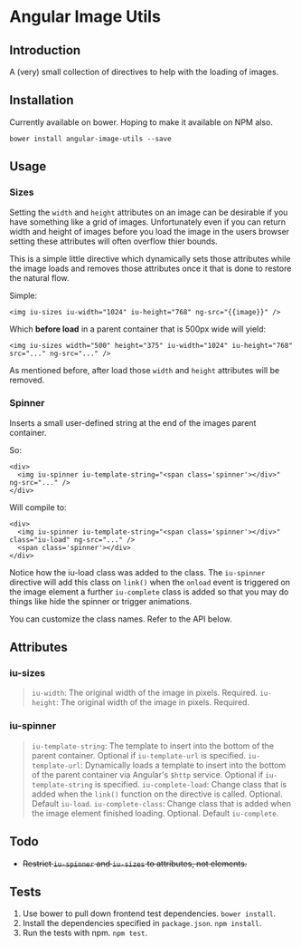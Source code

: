 # Angular Image Utils

## Introduction

A (very) small collection of directives to help with the loading of images.

## Installation

Currently available on bower. Hoping to make it available on NPM also.

    bower install angular-image-utils --save

## Usage

### Sizes

Setting the `width` and `height` attributes on an image can be desirable if you have something like a grid of images. Unfortunately even if you can return width and height of images before you load the image in the users browser setting these attributes will often overflow thier bounds.

This is a simple little directive which dynamically sets those attributes while the image loads and removes those attributes once it that is done to restore the natural flow.

Simple:

    <img iu-sizes iu-width="1024" iu-height="768" ng-src="{{image}}" />

Which **before load** in a parent container that is 500px wide will yield:

    <img iu-sizes width="500" height="375" iu-width="1024" iu-height="768" src="..." ng-src="..." />

As mentioned before, after load those `width` and `height` attributes will be removed.

### Spinner

Inserts a small user-defined string at the end of the images parent container.

So:

    <div>
      <img iu-spinner iu-template-string="<span class='spinner'></div>" ng-src="..." />
    </div>

Will compile to:

    <div>
      <img iu-spinner iu-template-string="<span class='spinner'></div>" class="iu-load" ng-src="..." />
      <span class='spinner'></div>
    </div>

Notice how the iu-load class was added to the class. The `iu-spinner` directive will add this class on `link()` when the `onload` event is triggered on the image element a further `iu-complete` class is added so that you may do things like hide the spinner or trigger animations.

You can customize the class names. Refer to the API below.

## Attributes

### iu-sizes

> `iu-width`: The original width of the image in pixels. Required.
> `iu-height`: The original width of the image in pixels. Required.

### iu-spinner

> `iu-template-string`: The template to insert into the bottom of the parent container. Optional if `iu-template-url` is specified.
> `iu-template-url`: Dynamically loads a template to insert into the bottom of the parent container via Angular's `$http` service. Optional if `iu-template-string` is specified.
> `iu-complete-load`: Change class that is added when the `link()` function on the directive is called. Optional. Default `iu-load`.
> `iu-complete-class`: Change class that is added when the image element finished loading. Optional. Default `iu-complete`.

## Todo

* ~~Restrict `iu-spinner` and `iu-sizes` to attributes, not elements.~~

## Tests

1. Use bower to pull down frontend test dependencies. `bower install`.
2. Install the dependencies specified in `package.json`. `npm install`.
3. Run the tests with npm. `npm test`.